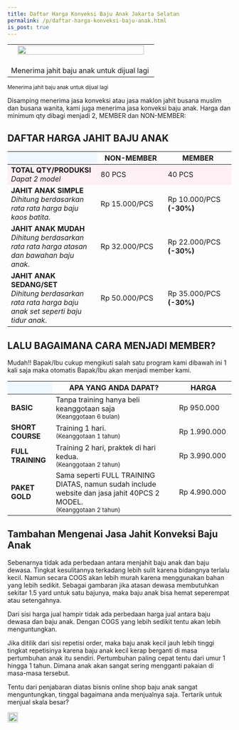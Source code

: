 ```yaml
---
title: Daftar Harga Konveksi Baju Anak Jakarta Selatan
permalink: /p/daftar-harga-konveksi-baju-anak.html
is_post: true
---
```

<table align="center" cellpadding="0" cellspacing="0" class="tr-caption-container" style="margin-left: auto; margin-right: auto; text-align: center;"><tbody>
<tr><td style="text-align: center;"><img border="0" src="https://2.bp.blogspot.com/-Hg7TtFxdF2Q/WFobzo4xXjI/AAAAAAAAC0A/W1GS_OsXQwc_Qnq5TdUoUuEAIiygIwe9ACLcB/s1600/konveksi-baju-anak-jakarta-selatan.jpg" width="95%"></td></tr>
<tr><td class="tr-caption" style="text-align: center;"><br>
Menerima jahit baju anak untuk dijual lagi&nbsp;</td></tr>
</tbody></table>

<small>Menerima jahit baju anak untuk dijual lagi </small>

Disamping menerima jasa konveksi atau jasa maklon jahit busana muslim dan busana wanita, kami juga menerima jasa konveksi baju anak. Harga dan minimum qty dibagi menjadi 2, MEMBER dan NON-MEMBER:

## DAFTAR HARGA JAHIT BAJU ANAK

<div class="table-responsive">
<table class="post-tab-1">
<thead>
<tr>
<th style="background: aliceblue;" width="40%"></th>
<th width="30%">NON-MEMBER</th>
<th width="30%">MEMBER</th>
</tr>
</thead>
<tbody>
<!--<tr>
<td><strong>MIN QTY/MODEL</strong><br />
<i class="c1">Tidak berlaku untuk jahit simple sekali seperti kaos dalam bayi, clemek, dll</i></td>
<td class="nm">40 PCS</td>
<td class="mm"><span class="stabilo">20 PCS</span> <i aria-hidden="true" class="fa fa-check" style="color: green;"></i></td>
</tr>
<tr>
<td><strong>MIN MODEL/PRODUKSI</strong><br />
<i class="c1">Tidak berlaku untuk jahit sekali seperti kaos dalam bayi, clemek, dll</i></td>
<td class="nm">2 MODEL</td>
<td class="mm">2 MODEL <i aria-hidden="true" class="fa fa-check" style="color: green;"></i></td>
</tr>-->
<tr>
<td style="background: lavenderblush;"><strong>TOTAL QTY/PRODUKSI</strong><br>
<i class="c1">Dapat 2 model</i></td>
<td class="nm" style="background: lavenderblush;">80 PCS</td>
<td class="mm" style="background: lavenderblush;">40 PCS <i aria-hidden="true" class="fa fa-check" style="color: green;"></i></td>
</tr>
<tr>
<td><strong>JAHIT ANAK SIMPLE</strong><br>
<i class="c1">Dihitung berdasarkan rata rata harga baju kaos batita.</i></td>
<td class="nm">Rp 15.000/PCS</td>
<td class="mm">Rp 10.000/PCS<br>
<strong>(-30%)</strong></td>
</tr>
<tr>
<td><strong>JAHIT ANAK MUDAH</strong><br>
<i class="c1">Dihitung berdasarkan rata rata harga atasan dan bawahan baju anak.</i></td>
<td class="nm">Rp 32.000/PCS</td>
<td class="mm">Rp 22.000/PCS<br>
<strong>(-30%)</strong></td>
</tr>
<tr>
<td><strong>JAHIT ANAK SEDANG/SET</strong><br>
<i class="c1">Dihitung berdasarkan rata rata harga baju anak set seperti baju tidur anak.</i></td>
<td class="nm">Rp 50.000/PCS</td>
<td class="mm">Rp 35.000/PCS<br>
<strong>(-30%)</strong></td>
</tr>
</tbody>
</table>
</div>

## LALU BAGAIMANA CARA MENJADI MEMBER?
Mudah!! Bapak/Ibu cukup mengikuti salah satu program kami dibawah ini 1 kali saja maka otomatis Bapak/Ibu akan menjadi member kami.

<div class="table-responsive">
<table class="post-tab-1">
<thead>
<tr>
<th style="background: aliceblue;"></th>
<th>APA YANG ANDA DAPAT?</th>
<th>HARGA</th>
</tr>
</thead>
<tbody>
<tr>
<td width="20%"><strong>BASIC</strong></td>
<td class="nm" width="55%">Tanpa training hanya beli keanggotaan saja<br>
<small>(Keanggotaan 6 bulan)</small></td>
<td class="mm" width="25%">Rp 950.000</td>
</tr>
<tr>
<td width="20%"><strong>SHORT COURSE</strong></td>
<td class="nm" width="55%">Training 1 hari.<br>
<small>(Keanggotaan 1 tahun)</small></td>
<td class="mm" width="25%">Rp 1.990.000</td>
</tr>
<tr>
<td><strong>FULL TRAINING</strong></td>
<td class="nm">Training 2 hari, praktek di hari kedua.<br>
<small>(Keanggotaan 2 tahun)</small></td>
<td class="mm">Rp 3.990.000</td>
</tr>
<tr>
<td><strong>PAKET GOLD</strong></td>
<td class="nm">Sama seperti FULL TRAINING DIATAS, namun sudah include website dan jasa jahit 40PCS 2 MODEL.<br>
<small>(Keanggotaan 2 tahun)</small></td>
<td class="mm">Rp 4.990.000</td>
</tr>
</tbody></table>
</div>

## Tambahan Mengenai Jasa Jahit Konveksi Baju Anak
Sebenarnya tidak ada perbedaan antara menjahit baju anak dan baju dewasa. Tingkat kesulitannya terkadang lebih sulit karena bidangnya terlalu kecil. Namun secara COGS akan lebih murah karena menggunakan bahan yang lebih sedikit. Sebagai gambaran jika atasan dewasa membutuhkan sekitar 1.5 yard untuk satu bajunya, maka baju anak bisa hemat seperempat atau setengahnya.

Dari sisi harga jual hampir tidak ada perbedaan harga jual antara baju dewasa dan baju anak. Dengan COGS yang lebih sedikit tentu akan lebih menguntungkan. 

Jika ditilik dari sisi repetisi order, maka baju anak kecil jauh lebih tinggi tingkat repetisinya karena baju anak kecil kerap berganti di masa pertumbuhan anak itu sendiri. Pertumbuhan paling cepat tentu dari umur 1 hingga 1 tahun. Dimana anak akan sangat sering mengganti pakaian di masa-masa tersebut. 

Tentu dari penjabaran diatas bisnis online shop baju anak sangat menguntungkan, tinggal bagaimana anda menjualnya saja. Tertarik untuk menjual skala besar?

<img src="https://4.bp.blogspot.com/-oOzRhIIbcSg/VzSP3uA_63I/AAAAAAAACEM/GxWGM-M3dkUXIrQSd2nVPMIl2dnnjym1QCLcB/s1600/rahasia-sukses-bisnis-konveksi.jpg" style="border: 4px solid rgb(221, 221, 221); max-width: 94%;">
